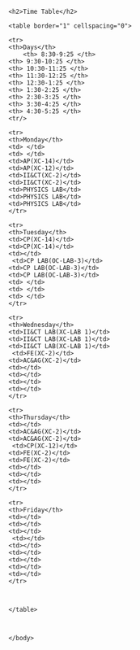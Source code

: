 <html>
	<head>
		<title>Student's Pofile</title>
	</head>
	<body>
	
	<h2>Time Table</h2>

	<table border="1" cellspacing="0">

	<tr>
	<th>Days</th>
    	<th> 8:30-9:25 </th> 
   	<th> 9:30-10:25 </th> 
	<th> 10:30-11:25 </th> 
	<th> 11:30-12:25 </th> 
	<th> 12:30-1:25 </th> 
	<th> 1:30-2:25 </th> 
	<th> 2:30-3:25 </th> 
	<th> 3:30-4:25 </th> 
	<th> 4:30-5:25 </th> 
	<tr/>

	<tr>
	<th>Monday</th>
	<td> </td> 
   	<td> </td> 
	<td>AP(XC-14)</td> 
	<td>AP(XC-12)</td> 
	<td>II&CT(XC-2)</td> 
	<td>II&CT(XC-2)</td> 
	<td>PHYSICS LAB</td> 
	<td>PHYSICS LAB</td> 
	<td>PHYSICS LAB</td>
	</tr>

	<tr>
	<th>Tuesday</th>
	<td>CP(XC-14)</td> 
   	<td>CP(XC-14)</td> 
	<td></td> 
	 <td>CP LAB(OC-LAB-3)</td> 
	<td>CP LAB(OC-LAB-3)</td> 
	<td>CP LAB(OC-LAB-3)</td> 
	<td> </td> 
	<td> </td> 
	<td> </td>
	</tr>

	<tr>
	<th>Wednesday</th>
	<td>II&CT LAB(XC-LAB 1)</td> 
   	<td>II&CT LAB(XC-LAB 1)</td> 
	<td>II&CT LAB(XC-LAB 1)</td> 
	 <td>FE(XC-2)</td> 
	<td>AC&AG(XC-2)</td> 
	<td></td> 
	<td></td> 
	<td></td> 
	<td></td>
	</tr>

	<tr>
	<th>Thursday</th>
	<td></td> 
   	<td>AC&AG(XC-2)</td> 
	<td>AC&AG(XC-2)</td> 
	 <td>CP(XC-12)</td> 
	<td>FE(XC-2)</td> 
	<td>FE(XC-2)</td> 
	<td></td> 
	<td></td> 
	<td></td>
	</tr>

	<tr>
	<th>Friday</th>
	<td></td> 
   	<td></td> 
	<td></td> 
	 <td></td> 
	<td></td> 
	<td></td> 
	<td></td> 
	<td></td> 
	<td></td>
	</tr>
	
	

	</table>



	</body>



</html>

